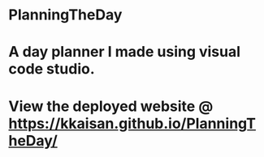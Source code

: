# PlanningTheDay
# A day planner I made using visual code studio.
# View the deployed website @ https://kkaisan.github.io/PlanningTheDay/
